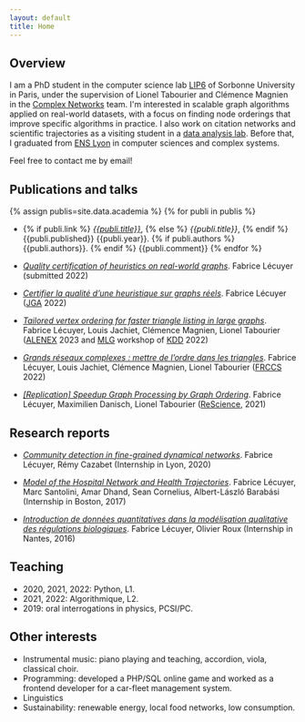 ```yaml
---
layout: default
title: Home
---
```


## Overview

I am a PhD student in the computer science lab [LIP6](https://www.lip6.fr/) of Sorbonne University in Paris, under the supervision of Lionel Tabourier and Clémence Magnien in the [Complex Networks](https://www.complexnetworks.fr/) team.
I'm interested in scalable graph algorithms applied on real-world datasets, with a focus on finding node orderings that improve specific algorithms in practice. I also work on citation networks and scientific trajectories as a visiting student in a [data analysis lab](https://interactiondatalab.com/). Before that, I graduated from [ENS Lyon](http://www.ens-lyon.fr/LIP/) in computer sciences and complex systems.

Feel free to contact me by email!

## Publications and talks
<!--  | where:"ref", page.ref | sort: 'lang' -->
{% assign publis=site.data.academia %}
{% for publi in publis %}
* {% if publi.link %} [_{{publi.title}}_]({{publi.link}}), {% else %} _{{publi.title}}_, {% endif %}
{{publi.published}} {{publi.year}}.
{% if publi.authors %} {{publi.authors}}. {% endif %} {{publi.comment}}
{% endfor %}

* [_Quality certification of heuristics on real-world graphs_](/public/pdf/Lecuyer_2022_Quality-certification.pdf). Fabrice Lécuyer (submitted 2022)

* [_Certifier la qualité d’une heuristique sur graphs réels_](/public/pdf/Lecuyer_2022_JGA.pdf). Fabrice Lécuyer ([JGA](https://jga2022.sciencesconf.org/) 2022)

* [_Tailored vertex ordering for faster triangle listing in large graphs_](https://arxiv.org/abs/2203.04774). Fabrice Lécuyer, Louis Jachiet, Clémence Magnien, Lionel Tabourier ([ALENEX](https://www.siam.org/conferences/cm/conference/alenex23) 2023 and [MLG](http://www.mlgworkshop.org/2022/) workshop of [KDD](https://www.kdd.org/kdd2022/) 2022)

* [_Grands réseaux complexes : mettre de l’ordre dans les triangles_](/public/pdf/Lecuyer_2022_FRCCS.pdf). Fabrice Lécuyer, Louis Jachiet, Clémence Magnien, Lionel Tabourier ([FRCCS](https://iscpif.fr/frccs2022/) 2022)

* [_[Replication] Speedup Graph Processing by Graph Ordering_](https://doi.org/10.5281/zenodo.4836230). Fabrice Lécuyer, Maximilien Danisch, Lionel Tabourier ([ReScience](http://rescience.github.io), 2021)

## Research reports
* [_Community detection in fine-grained dynamical networks_](/public/pdf/Lecuyer_2020_Dynamical-community-detection.pdf). Fabrice Lécuyer, Rémy Cazabet (Internship in Lyon, 2020)

* [_Model of the Hospital Network and Health Trajectories_](/public/pdf/Lecuyer_2017_Hospital-network-model.pdf). Fabrice Lécuyer, Marc Santolini, Amar Dhand, Sean Cornelius, Albert-László Barabási (Internship in Boston, 2017)

* [_Introduction de données quantitatives dans la modélisation qualitative des régulations biologiques_](/public/pdf/Lecuyer_2016_Reseaux-regulation-biologique.pdf). Fabrice Lécuyer, Olivier Roux (Internship in Nantes, 2016)


## Teaching

* 2020, 2021, 2022: Python, L1.
* 2021, 2022: Algorithmique, L2.
* 2019: oral interrogations in physics, PCSI/PC.

## Other interests

* Instrumental music: piano playing and teaching, accordion, viola, classical choir.
* Programming: developed a PHP/SQL online game and worked as a frontend developer for a car-fleet management system.
* Linguistics
* Sustainability: renewable energy, local food networks, low consumption.
